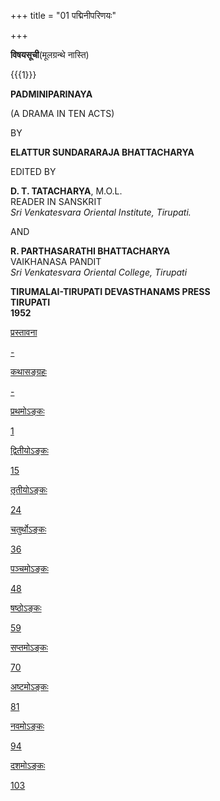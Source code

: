 +++
title = "01 पद्मिनीपरिणयः"

+++


**विषयसूची**(मूलग्रन्थे नास्ति)

{{{1}}}

**PADMINIPARINAYA**

(A DRAMA IN TEN ACTS)

BY  

**ELATTUR SUNDARARAJA BHATTACHARYA**

  

EDITED BY  

**D. T. TATACHARYA**, M.O.L.  
READER IN SANSKRIT  
*Sri Venkatesvara Oriental Institute, Tirupati.*  

AND

**R. PARTHASARATHI BHATTACHARYA**  
VAIKHANASA PANDIT  
*Sri Venkatesvara Oriental College, Tirupati*

**TIRUMALAI-TIRUPATI DEVASTHANAMS PRESS**   
**TIRUPATI**  
**1952**

[प्रस्तावना](/wiki/%E0%A4%AA%E0%A4%A6%E0%A5%8D%E0%A4%AE%E0%A4%BF%E0%A4%A8%E0%A5%80%E0%A4%AA%E0%A4%B0%E0%A4%BF%E0%A4%A3%E0%A4%AF%E0%A4%83/%E0%A4%AA%E0%A5%8D%E0%A4%B0%E0%A4%B8%E0%A5%8D%E0%A4%A4%E0%A4%BE%E0%A4%B5%E0%A4%A8%E0%A4%BE "पद्मिनीपरिणयः/प्रस्तावना")

[-](/wiki/%E0%A4%AA%E0%A5%83%E0%A4%B7%E0%A5%8D%E0%A4%A0%E0%A4%AE%E0%A5%8D:%E0%A4%AA%E0%A4%A6%E0%A5%8D%E0%A4%AE%E0%A4%BF%E0%A4%A8%E0%A5%80%E0%A4%AA%E0%A4%B0%E0%A4%BF%E0%A4%A3%E0%A4%AF%E0%A4%83.pdf/%E0%A5%AA "पृष्ठम्:पद्मिनीपरिणयः.pdf/४")

[कथासङ्ग्रहः](/wiki/%E0%A4%AA%E0%A4%A6%E0%A5%8D%E0%A4%AE%E0%A4%BF%E0%A4%A8%E0%A5%80%E0%A4%AA%E0%A4%B0%E0%A4%BF%E0%A4%A3%E0%A4%AF%E0%A4%83/%E0%A4%95%E0%A4%A5%E0%A4%BE%E0%A4%B8%E0%A4%99%E0%A5%8D%E0%A4%97%E0%A5%8D%E0%A4%B0%E0%A4%B9%E0%A4%83 "पद्मिनीपरिणयः/कथासङ्ग्रहः")

[-](/wiki/%E0%A4%AA%E0%A5%83%E0%A4%B7%E0%A5%8D%E0%A4%A0%E0%A4%AE%E0%A5%8D:%E0%A4%AA%E0%A4%A6%E0%A5%8D%E0%A4%AE%E0%A4%BF%E0%A4%A8%E0%A5%80%E0%A4%AA%E0%A4%B0%E0%A4%BF%E0%A4%A3%E0%A4%AF%E0%A4%83.pdf/%E0%A5%A7%E0%A5%A8 "पृष्ठम्:पद्मिनीपरिणयः.pdf/१२")

[प्रथमोऽङ्कः](/wiki/%E0%A4%AA%E0%A4%A6%E0%A5%8D%E0%A4%AE%E0%A4%BF%E0%A4%A8%E0%A5%80%E0%A4%AA%E0%A4%B0%E0%A4%BF%E0%A4%A3%E0%A4%AF%E0%A4%83/%E0%A4%AA%E0%A5%8D%E0%A4%B0%E0%A4%A5%E0%A4%AE%E0%A5%8B%E0%A4%BD%E0%A4%99%E0%A5%8D%E0%A4%95%E0%A4%83 "पद्मिनीपरिणयः/प्रथमोऽङ्कः")

[1](/wiki/%E0%A4%AA%E0%A5%83%E0%A4%B7%E0%A5%8D%E0%A4%A0%E0%A4%AE%E0%A5%8D:%E0%A4%AA%E0%A4%A6%E0%A5%8D%E0%A4%AE%E0%A4%BF%E0%A4%A8%E0%A5%80%E0%A4%AA%E0%A4%B0%E0%A4%BF%E0%A4%A3%E0%A4%AF%E0%A4%83.pdf/%E0%A5%A7%E0%A5%AE "पृष्ठम्:पद्मिनीपरिणयः.pdf/१८")

[द्वितीयोऽङ्कः](/wiki/%E0%A4%AA%E0%A4%A6%E0%A5%8D%E0%A4%AE%E0%A4%BF%E0%A4%A8%E0%A5%80%E0%A4%AA%E0%A4%B0%E0%A4%BF%E0%A4%A3%E0%A4%AF%E0%A4%83/%E0%A4%A6%E0%A5%8D%E0%A4%B5%E0%A4%BF%E0%A4%A4%E0%A5%80%E0%A4%AF%E0%A5%8B%E0%A4%BD%E0%A4%99%E0%A5%8D%E0%A4%95%E0%A4%83 "पद्मिनीपरिणयः/द्वितीयोऽङ्कः")

[15](/wiki/%E0%A4%AA%E0%A5%83%E0%A4%B7%E0%A5%8D%E0%A4%A0%E0%A4%AE%E0%A5%8D:%E0%A4%AA%E0%A4%A6%E0%A5%8D%E0%A4%AE%E0%A4%BF%E0%A4%A8%E0%A5%80%E0%A4%AA%E0%A4%B0%E0%A4%BF%E0%A4%A3%E0%A4%AF%E0%A4%83.pdf/%E0%A5%A9%E0%A5%A8 "पृष्ठम्:पद्मिनीपरिणयः.pdf/३२")

[तृतीयोऽङ्कः](/wiki/%E0%A4%AA%E0%A4%A6%E0%A5%8D%E0%A4%AE%E0%A4%BF%E0%A4%A8%E0%A5%80%E0%A4%AA%E0%A4%B0%E0%A4%BF%E0%A4%A3%E0%A4%AF%E0%A4%83/%E0%A4%A4%E0%A5%83%E0%A4%A4%E0%A5%80%E0%A4%AF%E0%A5%8B%E0%A4%BD%E0%A4%99%E0%A5%8D%E0%A4%95%E0%A4%83 "पद्मिनीपरिणयः/तृतीयोऽङ्कः")

[24](/wiki/%E0%A4%AA%E0%A5%83%E0%A4%B7%E0%A5%8D%E0%A4%A0%E0%A4%AE%E0%A5%8D:%E0%A4%AA%E0%A4%A6%E0%A5%8D%E0%A4%AE%E0%A4%BF%E0%A4%A8%E0%A5%80%E0%A4%AA%E0%A4%B0%E0%A4%BF%E0%A4%A3%E0%A4%AF%E0%A4%83.pdf/%E0%A5%AA%E0%A5%A7 "पृष्ठम्:पद्मिनीपरिणयः.pdf/४१")

[चतुर्थोऽङ्कः](/wiki/%E0%A4%AA%E0%A4%A6%E0%A5%8D%E0%A4%AE%E0%A4%BF%E0%A4%A8%E0%A5%80%E0%A4%AA%E0%A4%B0%E0%A4%BF%E0%A4%A3%E0%A4%AF%E0%A4%83/%E0%A4%9A%E0%A4%A4%E0%A5%81%E0%A4%B0%E0%A5%8D%E0%A4%A5%E0%A5%8B%E0%A4%BD%E0%A4%99%E0%A5%8D%E0%A4%95%E0%A4%83 "पद्मिनीपरिणयः/चतुर्थोऽङ्कः")

[36](/wiki/%E0%A4%AA%E0%A5%83%E0%A4%B7%E0%A5%8D%E0%A4%A0%E0%A4%AE%E0%A5%8D:%E0%A4%AA%E0%A4%A6%E0%A5%8D%E0%A4%AE%E0%A4%BF%E0%A4%A8%E0%A5%80%E0%A4%AA%E0%A4%B0%E0%A4%BF%E0%A4%A3%E0%A4%AF%E0%A4%83.pdf/%E0%A5%AB%E0%A5%A9 "पृष्ठम्:पद्मिनीपरिणयः.pdf/५३")

[पञ्चमोऽङ्कः](/wiki/%E0%A4%AA%E0%A4%A6%E0%A5%8D%E0%A4%AE%E0%A4%BF%E0%A4%A8%E0%A5%80%E0%A4%AA%E0%A4%B0%E0%A4%BF%E0%A4%A3%E0%A4%AF%E0%A4%83/%E0%A4%AA%E0%A4%9E%E0%A5%8D%E0%A4%9A%E0%A4%AE%E0%A5%8B%E0%A4%BD%E0%A4%99%E0%A5%8D%E0%A4%95%E0%A4%83 "पद्मिनीपरिणयः/पञ्चमोऽङ्कः")

[48](/wiki/%E0%A4%AA%E0%A5%83%E0%A4%B7%E0%A5%8D%E0%A4%A0%E0%A4%AE%E0%A5%8D:%E0%A4%AA%E0%A4%A6%E0%A5%8D%E0%A4%AE%E0%A4%BF%E0%A4%A8%E0%A5%80%E0%A4%AA%E0%A4%B0%E0%A4%BF%E0%A4%A3%E0%A4%AF%E0%A4%83.pdf/%E0%A5%AC%E0%A5%AB "पृष्ठम्:पद्मिनीपरिणयः.pdf/६५")

[षष्ठोऽङ्कः](/wiki/%E0%A4%AA%E0%A4%A6%E0%A5%8D%E0%A4%AE%E0%A4%BF%E0%A4%A8%E0%A5%80%E0%A4%AA%E0%A4%B0%E0%A4%BF%E0%A4%A3%E0%A4%AF%E0%A4%83/%E0%A4%B7%E0%A4%B7%E0%A5%8D%E0%A4%A0%E0%A5%8B%E0%A4%BD%E0%A4%99%E0%A5%8D%E0%A4%95%E0%A4%83 "पद्मिनीपरिणयः/षष्ठोऽङ्कः")

[59](/wiki/%E0%A4%AA%E0%A5%83%E0%A4%B7%E0%A5%8D%E0%A4%A0%E0%A4%AE%E0%A5%8D:%E0%A4%AA%E0%A4%A6%E0%A5%8D%E0%A4%AE%E0%A4%BF%E0%A4%A8%E0%A5%80%E0%A4%AA%E0%A4%B0%E0%A4%BF%E0%A4%A3%E0%A4%AF%E0%A4%83.pdf/%E0%A5%AD%E0%A5%AC "पृष्ठम्:पद्मिनीपरिणयः.pdf/७६")

[सप्तमोऽङ्कः](/wiki/%E0%A4%AA%E0%A4%A6%E0%A5%8D%E0%A4%AE%E0%A4%BF%E0%A4%A8%E0%A5%80%E0%A4%AA%E0%A4%B0%E0%A4%BF%E0%A4%A3%E0%A4%AF%E0%A4%83/%E0%A4%B8%E0%A4%AA%E0%A5%8D%E0%A4%A4%E0%A4%AE%E0%A5%8B%E0%A4%BD%E0%A4%99%E0%A5%8D%E0%A4%95%E0%A4%83 "पद्मिनीपरिणयः/सप्तमोऽङ्कः")

[70](/wiki/%E0%A4%AA%E0%A5%83%E0%A4%B7%E0%A5%8D%E0%A4%A0%E0%A4%AE%E0%A5%8D:%E0%A4%AA%E0%A4%A6%E0%A5%8D%E0%A4%AE%E0%A4%BF%E0%A4%A8%E0%A5%80%E0%A4%AA%E0%A4%B0%E0%A4%BF%E0%A4%A3%E0%A4%AF%E0%A4%83.pdf/%E0%A5%AE%E0%A5%AD "पृष्ठम्:पद्मिनीपरिणयः.pdf/८७")

[अष्टमोऽङ्कः](/wiki/%E0%A4%AA%E0%A4%A6%E0%A5%8D%E0%A4%AE%E0%A4%BF%E0%A4%A8%E0%A5%80%E0%A4%AA%E0%A4%B0%E0%A4%BF%E0%A4%A3%E0%A4%AF%E0%A4%83/%E0%A4%85%E0%A4%B7%E0%A5%8D%E0%A4%9F%E0%A4%AE%E0%A5%8B%E0%A4%BD%E0%A4%99%E0%A5%8D%E0%A4%95%E0%A4%83 "पद्मिनीपरिणयः/अष्टमोऽङ्कः")

[81](/wiki/%E0%A4%AA%E0%A5%83%E0%A4%B7%E0%A5%8D%E0%A4%A0%E0%A4%AE%E0%A5%8D:%E0%A4%AA%E0%A4%A6%E0%A5%8D%E0%A4%AE%E0%A4%BF%E0%A4%A8%E0%A5%80%E0%A4%AA%E0%A4%B0%E0%A4%BF%E0%A4%A3%E0%A4%AF%E0%A4%83.pdf/%E0%A5%AF%E0%A5%AE "पृष्ठम्:पद्मिनीपरिणयः.pdf/९८")

[नवमोऽङ्कः](/wiki/%E0%A4%AA%E0%A4%A6%E0%A5%8D%E0%A4%AE%E0%A4%BF%E0%A4%A8%E0%A5%80%E0%A4%AA%E0%A4%B0%E0%A4%BF%E0%A4%A3%E0%A4%AF%E0%A4%83/%E0%A4%A8%E0%A4%B5%E0%A4%AE%E0%A5%8B%E0%A4%BD%E0%A4%99%E0%A5%8D%E0%A4%95%E0%A4%83 "पद्मिनीपरिणयः/नवमोऽङ्कः")

[94](/wiki/%E0%A4%AA%E0%A5%83%E0%A4%B7%E0%A5%8D%E0%A4%A0%E0%A4%AE%E0%A5%8D:%E0%A4%AA%E0%A4%A6%E0%A5%8D%E0%A4%AE%E0%A4%BF%E0%A4%A8%E0%A5%80%E0%A4%AA%E0%A4%B0%E0%A4%BF%E0%A4%A3%E0%A4%AF%E0%A4%83.pdf/%E0%A5%A7%E0%A5%A7%E0%A5%A7 "पृष्ठम्:पद्मिनीपरिणयः.pdf/१११")

[दशमोऽङ्कः](/wiki/%E0%A4%AA%E0%A4%A6%E0%A5%8D%E0%A4%AE%E0%A4%BF%E0%A4%A8%E0%A5%80%E0%A4%AA%E0%A4%B0%E0%A4%BF%E0%A4%A3%E0%A4%AF%E0%A4%83/%E0%A4%A6%E0%A4%B6%E0%A4%AE%E0%A5%8B%E0%A4%BD%E0%A4%99%E0%A5%8D%E0%A4%95%E0%A4%83 "पद्मिनीपरिणयः/दशमोऽङ्कः")

[103](/wiki/%E0%A4%AA%E0%A5%83%E0%A4%B7%E0%A5%8D%E0%A4%A0%E0%A4%AE%E0%A5%8D:%E0%A4%AA%E0%A4%A6%E0%A5%8D%E0%A4%AE%E0%A4%BF%E0%A4%A8%E0%A5%80%E0%A4%AA%E0%A4%B0%E0%A4%BF%E0%A4%A3%E0%A4%AF%E0%A4%83.pdf/%E0%A5%A7%E0%A5%A8%E0%A5%A6 "पृष्ठम्:पद्मिनीपरिणयः.pdf/१२०")

